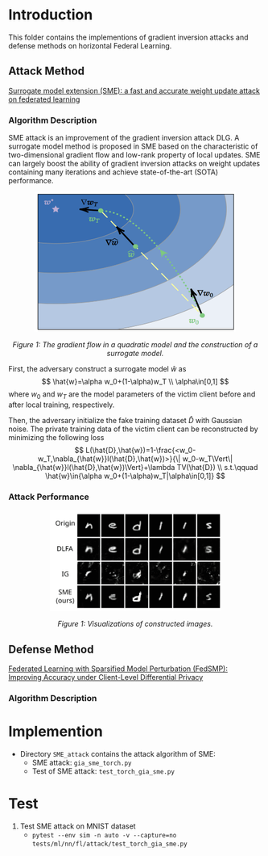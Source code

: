 # Introduction

This folder contains the implementions of gradient inversion attacks and defense methods on horizontal Federal Learning.

## Attack Method

[Surrogate model extension (SME): a fast and accurate weight update attack on federated learning](https://dl.acm.org/doi/abs/10.5555/3618408.3620229)

### Algorithm Description

SME attack is an improvement of the gradient inversion attack DLG. A surrogate model method is proposed in SME based on the characteristic of two-dimensional gradient flow and low-rank property of local updates. SME can largely boost the ability of gradient inversion attacks on weight updates containing many iterations and achieve state-of-the-art (SOTA) performance.

<p align="center">
    <img width="400" height="277" src="./figs/gradientflow.png" alt>
</p>
<p align="center">
    <em>Figure 1: The gradient flow in a quadratic model and the construction of a surrogate model. </em>
</p>

First, the adversary construct a surrogate model $\hat{w}$ as
$$
\hat{w}=\alpha w_0+(1-\alpha)w_T \\
\alpha\in[0,1]
$$
where $w_0$ and $w_T$ are the model parameters of the victim client before and after local training, respectively.

Then, the adversary initialize the fake training dataset $\hat{D}$ with Gaussian noise. The private training data of the victim client can be reconstructed by minimizing the following loss
$$
L(\hat{D},\hat{w})=1-\frac{<w_0-w_T,\nabla_{\hat{w}}l(\hat{D},\hat{w})>}{\| w_0-w_T\Vert\| \nabla_{\hat{w}}l(\hat{D},\hat{w})\Vert}+\lambda TV(\hat{D}) \\
s.t.\qquad \hat{w}\in{\alpha w_0+(1-\alpha)w_T|\alpha\in[0,1]}
$$

### Attack Performance

<p align="center">
    <img width="340" height="200" src="./figs/attackperformance.png" alt>
</p>
<p align="center">
    <em>Figure 1: Visualizations of constructed images. </em>
</p>

## Defense Method

[Federated Learning with Sparsified Model Perturbation (FedSMP): Improving Accuracy under Client-Level Differential Privacy](https://ieeexplore.ieee.org/abstract/document/10360319/)

### Algorithm Description

# Implemention

- Directory `SME_attack` contains the attack algorithm of SME:
  - SME attack: `gia_sme_torch.py`
  - Test of SME attack: `test_torch_gia_sme.py`

# Test

1. Test SME attack on MNIST dataset
    - `pytest --env sim -n auto -v --capture=no tests/ml/nn/fl/attack/test_torch_gia_sme.py`
